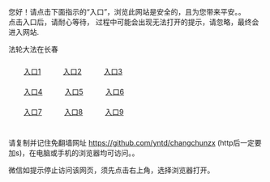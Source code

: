 您好！请点击下面指示的“入口”，浏览此网站是安全的，且为您带来平安。。 <br/>
点击入口后，请耐心等待， 过程中可能会出现无法打开的提示，请忽略，最终会进入网站. </br>

法轮大法在长春<br/>
<div style="padding:10px"><a style="margin:20px" target="_blank" href="https://do92eiw3iyguw.cloudfront.net/2Qpsp?aytrpdsn" id="ccLink1" rel="nofollow">入口1</a> <a target="_blank" style="margin:20px" href="https://d17cgxteqy0fka.cloudfront.net/2Qpsp?cgkakc" id="ccLink2" rel="nofollow">入口2</a> <a style="margin:20px" target="_blank" href="https://d2hsiu67hs9qk0.cloudfront.net/2Qpsp?nularzmk" id="ccLink3" rel="nofollow">入口3</a></div>

<div style="padding:10px" ><a style="margin:20px" target="_blank" href="https://do92eiw3iyguw.cloudfront.net/2Qpsp?aytrpdsn" id="ccLink4" rel="nofollow">入口4</a> <a style="margin:20px" href="https://d17cgxteqy0fka.cloudfront.net/2Qpsp?cgkakc" target="_blank" id="ccLink5" rel="nofollow">入口5</a> <a style="margin:20px" href="https://d2hsiu67hs9qk0.cloudfront.net/2Qpsp?nularzmk" target="_blank" id="ccLink6" rel="nofollow">入口6</a></div>

<div style="padding:10px"><a style="margin:20px" target="_blank" href="https://do92eiw3iyguw.cloudfront.net/2Qpsp?aytrpdsn" id="ccLink7" rel="nofollow">入口7</a> <a style="margin:20px" href="https://d17cgxteqy0fka.cloudfront.net/2Qpsp?cgkakc" target="_blank" id="ccLink8" rel="nofollow">入口8</a> <a style="margin:20px" target="_blank" href="https://d2hsiu67hs9qk0.cloudfront.net/2Qpsp?nularzmk" id="ccLink9" rel="nofollow">入口9</a></div>

<br/>



请复制并记住免翻墙网址 https://github.com/yntd/changchunzx (http后一定要加s)，在电脑或手机的浏览器均可访问。。<br/>

微信如提示停止访问该网页，须先点击右上角，选择浏览器打开。
